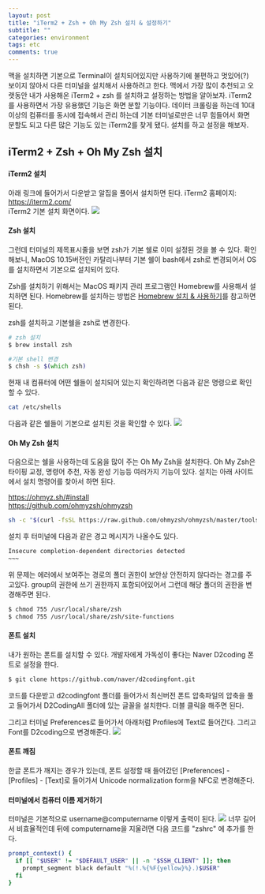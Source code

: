 ```yaml
---
layout: post
title: "iTerm2 + Zsh + Oh My Zsh 설치 & 설정하기"
subtitle: ""
categories: environment
tags: etc
comments: true
---
```



맥을 설치하면 기본으로 Terminal이 설치되어있지만 사용하기에 불편하고 멋있어(?) 보이지 않아서 다른 터미널을 설치해서 사용하려고 한다.
맥에서 가장 많이 추천되고 오랫동안 내가 사용해온 iTerm2 + zsh 를 설치하고 설정하는 방법을 알아보자.
iTerm2를 사용하면서 가장 유용했던 기능은 화면 분할 기능이다. 데이터 크롤링을 하는데 10대 이상의 컴퓨터를 동시에 접속해서 관리 하는데 기본 터미널로만은 너무 힘들어서 화면 분할도 되고 다른 많은 기능도 있는 iTerm2를 찾게 됐다. 설치를 하고 설정을 해보자.


## iTerm2 + Zsh + Oh My Zsh 설치

#### iTerm2 설치
아래 링크에 들어가서 다운받고 알집을 풀어서 설치하면 된다.
iTerm2 홈페이지: <https://iterm2.com/>  
iTerm2 기본 설치 화면이다.
<img src='{{"/assets/img/post_image/iterm_install/iterm.png"}}'><br/>


#### Zsh 설치
그런데 터미널의 제목표시줄을 보면 zsh가 기본 쉘로 이미 설정된 것을 볼 수 있다.
확인해보니, MacOS 10.15버전인 카탈리나부터 기본 쉘이 bash에서 zsh로 변경되어서 OS를 설치하면서 기본으로 설치되어 있다.


Zsh를 설치하기 위해서는 MacOS 패키지 관리 프로그램인 Homebrew를 사용해서 설치하면 된다.
Homebrew를 설치하는 방법은 [Homebrew 설치 & 사용하기](https://leesh90.github.io/environment/2021/03/30/homebrew_install/)를 참고하면 된다.

zsh를 설치하고 기본쉘을 zsh로 변경한다.
```zsh
# zsh 설치
$ brew install zsh

#기본 shell 변경
$ chsh -s $(which zsh)
```

현재 내 컴퓨터에 어떤 쉘들이 설치되어 있는지 확인하려면 다음과 같은 명령으로 확인할 수 있다.
```zsh
cat /etc/shells
```

다음과 같은 쉘들이 기본으로 설치된 것을 확인할 수 있다.
<img src='{{"/assets/img/post_image/iterm_install/installed_shell_list.png"}}'><br/>


#### Oh My Zsh 설치
다음으로는 쉘을 사용하는데 도움을 많이 주는 Oh My Zsh을 설치한다.
Oh My Zsh은 타이핑 교정, 명령어 추천, 자동 완성 기능등 여러가지 기능이 있다.
설치는 아래 사이트에서 설치 명령어를 찾아서 하면 된다.

<https://ohmyz.sh/#install>  
<https://github.com/ohmyzsh/ohmyzsh>
```zsh
sh -c "$(curl -fsSL https://raw.github.com/ohmyzsh/ohmyzsh/master/tools/install.sh)"
```

설치 후 터미널에 다음과 같은 경고 메시지가 나올수도 있다.
```zsh
Insecure completion-dependent directories detected
~~~
```

위 문제는 에러에서 보여주는 경로의 폴더 권한이 보안상 안전하지 않다라는 경고를 주고있다. group의 권한에 쓰기 권한까지 포함되어있어서 그런데 해당 폴더의 권한을 변경해주면 된다.

```zsh
$ chmod 755 /usr/local/share/zsh
$ chmod 755 /usr/local/share/zsh/site-functions
```

#### 폰트 설치

내가 원하는 폰트를 설치할 수 있다. 개발자에게 가독성이 좋다는 Naver D2coding 폰트로 설정을 한다.
```zsh
$ git clone https://github.com/naver/d2codingfont.git
```
코드를 다운받고 d2codingfont 폴더를 들어가서 최신버전 폰트 압축파일의 압축을 풀고 들어가서 D2CodingAll 폴더에 있는 글꼴을 설치한다. 더블 클릭을 해주면 된다.

그리고 터미널 Preferences로 들어가서 아래처럼 Profiles에 Text로 들어간다. 그리고 Font를 D2coding으로 변경해준다.
<img src='{{"/assets/img/post_image/iterm_install/preference.png"}}'><br/>



#### 폰트 깨짐

한글 폰트가 깨지는 경우가 있는데, 폰트 설정할 때 들어갔던 [Preferences] - [Profiles] - [Text]로 들어가서 Unicode normalization form을 NFC로 변경해준다.


#### 터미널에서 컴퓨터 이름 제거하기

터미널은 기본적으로 username@computername 이렇게 출력이 된다.
<img src='{{"/assets/img/post_image/iterm_install/command_name.png"}}'>
너무 길어서 비효율적인데 뒤에 computername을 지울려면 다음 코드를 "zshrc" 에 추가를 한다.

```zsh
prompt_context() {
  if [[ "$USER" != "$DEFAULT_USER" || -n "$SSH_CLIENT" ]]; then
    prompt_segment black default "%(!.%{%F{yellow}%}.)$USER"
  fi
}
```

